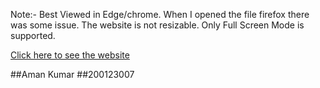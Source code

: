Note:- Best Viewed in Edge/chrome. When I opened the file firefox there was some issue.
The website is not resizable. Only Full Screen Mode is supported.

 [Click here to see the website](https://akr-25.github.io/Lord-Voldemort-Website/main.html)
 
 ##Aman Kumar
 ##200123007
 
 
